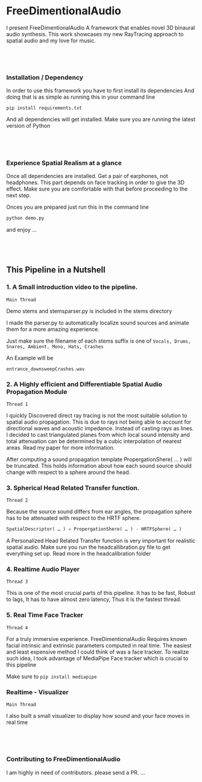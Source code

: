<br>

# FreeDimentionalAudio



 I present FreeDimentionalAudio A framework that enables novel 3D binaural audio synthesis. This work showcases my new RayTracing approach to spatial audio and my love for music.

#

<br>

### Installation / Dependency

In order to use this framework you have to first install its dependencies
And doing that is as simple as running this in your command line

```
pip install requirements.txt
```

And all dependencies will get installed.
Make sure you are running the latest version of Python

#

<br>

### Experience Spatial Realism at a glance

Once all dependencies are installed. Get a pair of earphones, not headphones.
This part depends on face tracking in order to give the 3D effect. Make sure you are comfortable with that before proceeding to the next step.

Onces you are prepared just run this in the command line

```python
python demo.py 
```
and enjoy …


#

<br>


## This Pipeline in a Nutshell

### 1. A Small introduction video to the pipeline. 

```Main Thread```

Demo stems and stemsparser.py is included in the stems directory

I made the parser.py to automatically localize sound sources and animate them for a 
more amazing experience.

Just make sure the filename of each stems suffix is one of ```Vocals, Drums, Snares, Ambient, Mono, Hats, Crashes```

An Example will be 
```
entrance_downsweepCrashes.wav
```

### 2. A Highly efficient and Differentiable Spatial Audio Propagation Module 

```Thread 1```

I quickly Discovered direct ray tracing is not the most suitable solution to spatial audio propagation. This is due to rays not being able to account for directional waves and acoustic impedance. Instead of casting rays as lines. I decided to cast triangulated planes from which local sound intensity and total attenuation can be determined by a cubic interpolation of nearest areas. Read my paper for more information.

After computing a sound propagation template PropergationShere( … ) will be truncated. This holds information about how each sound source should change with respect to a sphere around the head.


### 3. Spherical Head Related Transfer function. 

```Thread 2```

Because the source sound differs from ear angles, the propagation sphere has to be attenuated with respect to the HRTF sphere.

```python
SpatialDescriptor( … ) = PropergationShere( … ) - HRTFSphere( … )
```

A Personalized Head Related Transfer function is very important for realistic spatial audio. Make sure you run the headcallibration.py file to get everything set up. Read more in the headcalibration folder


### 4. Realtime Audio Player 

```Thread 3```

This is one of the most crucial parts of this pipeline. It has to be fast, Robust to lags, It has to have almost zero latency, Thus it is the fastest thread.


### 5. Real Time Face Tracker  

```Thread 4```

For a truly immersive experience. FreeDimentionalAudio Requires known facial intrinsic and extrinsic parameters computed in real time. The easiest and least expensive method I could think of was a face tracker. To realize such idea, I took advantage of MediaPipe Face tracker which is crucial to this pipeline
	
Make sure to ```pip install mediapipe```


### Realtime - Visualizer  

```Main Thread```

I also built a small visualizer to display how sound and your face moves in real time

#
<br>

### Contributing to FreeDimentionalAudio

I am highly in need of contributors. please send a PR.
…
#
<br>
